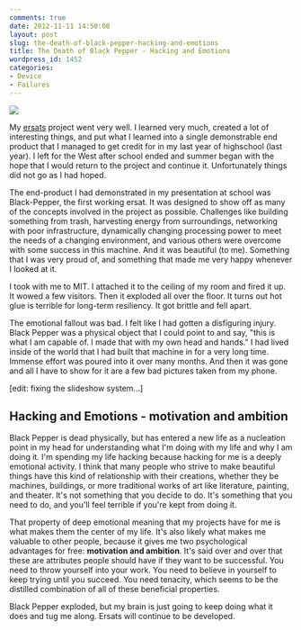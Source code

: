 ```yaml
---
comments: true
date: 2012-11-11 14:50:08
layout: post
slug: the-death-of-black-pepper-hacking-and-emotions
title: The Death of Black Pepper - Hacking and Emotions
wordpress_id: 1452
categories:
- Device
- Failures
---
```


[![](http://www.hackniac.com/blog/wp-content/uploads/2012/11/birthnight-1024x768.jpg)](http://www.hackniac.com/blog/wp-content/uploads/2012/11/birthnight.jpg)

My [ersats](http://www.hackniac.com/posts/ersat-teaser.html) project went very well. I learned very much, created a lot of interesting things, and put what I learned into a single demonstrable end product that I managed to get credit for in my last year of highschool (last year). I left for the West after school ended and summer began with the hope that I would return to the project and continue it. Unfortunately things did not go as I had hoped.

<!--more-->

The end-product I had demonstrated in my presentation at school was Black-Pepper, the first working ersat. It was designed to show off as many of the concepts involved in the project as possible. Challenges like building something from trash, harvesting energy from surroundings, networking with poor infrastructure, dynamically changing processing power to meet the needs of a changing environment, and various others were overcome with some success in this machine. And it was beautiful (to me). Something that I was very proud of, and something that made me very happy whenever I looked at it.

I took with me to MIT. I attached it to the ceiling of my room and fired it up. It wowed a few visitors. Then it exploded all over the floor. It turns out hot glue is terrible for long-term resiliency. It got brittle and fell apart.

The emotional fallout was bad. I felt like I had gotten a disfiguring injury. Black Pepper was a physical object that I could point to and say, "this is what I am capable of. I made that with my own head and hands." I had lived inside of the world that I had built that machine in for a very long time. Immense effort was poured into it over many months. And then it was gone and all I have to show for it are a few bad pictures taken from my phone.

[edit: fixing the slideshow system...]


## Hacking and Emotions - motivation and ambition

Black Pepper is dead physically, but has entered a new life as a nucleation point in my head for understanding what I'm doing with my life and why I am doing it. I'm spending my life hacking because hacking for me is a deeply emotional activity. I think that many people who strive to make beautiful things have this kind of relationship with their creations, whether they be machines, buildings, or more traditional works of art like literature, painting, and theater. It's not something that you decide to do. It's something that you need to do, and you'll feel terrible if you're kept from doing it.

That property of deep emotional meaning that my projects have for me is what makes them the center of my life. It's also likely what makes me valuable to other people, because it gives me two psychological advantages for free: **motivation and ambition**. It's said over and over that these are attributes people should have if they want to be successful. You need to throw yourself into your work. You need to believe in yourself to keep trying until you succeed. You need tenacity, which seems to be the distilled combination of all of these beneficial properties.

Black Pepper exploded, but my brain is just going to keep doing what it does and tug me along. Ersats will continue to be developed.
